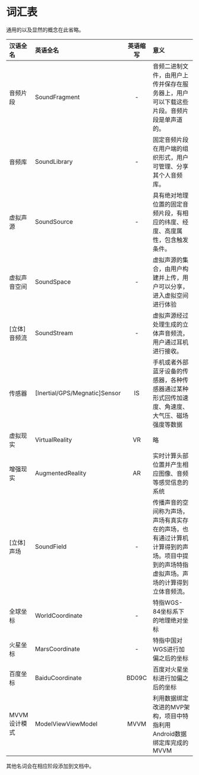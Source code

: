 # 词汇表

通用的以及显然的概念在此省略。

|汉语全名|英语全名|英语缩写|意义|
|:--|:-|:-:|:---|
|音频片段|SoundFragment|-|音频二进制文件，由用户上传并保存在服务器上，用户可以下载这些片段。音频片段是单声道的。|
|音频库|SoundLibrary|-|固定音频片段在用户端的组织形式，用户可管理、分享其个人音频库。|
|虚拟声源|SoundSource|-|具有绝对地理位置的固定音频片段，有相应的纬度、经度、高度属性，包含触发条件。|
|虚拟声音空间|SoundSpace|-|虚拟声源的集合，由用户构建并上传，用户可以分享，进入虚拟空间进行体验|
|[立体]音频流|SoundStream|-|虚拟声源经过处理生成的立体声音频流，用户通过耳机进行接收。|
|传感器|[Inertial/GPS/Megnatic]Sensor|IS|手机或者外部蓝牙设备的传感器，各种传感器通过某种形式回传加速度、角速度、大气压、磁场强度等数据|
|虚拟现实|VirtualReality|VR|略|
|增强现实|AugmentedReality|AR|实时计算头部位置并产生相应图像、音频等感觉信息的系统|
|[立体]声场|SoundField|-|传播声音的空间称为声场，声场有真实存在的声场，也有通过计算机计算得到的声场。项目中提到的声场特指虚拟声场。声场的计算得到立体音频流。|
|全球坐标|WorldCoordinate|-|特指WGS-84坐标系下的地理绝对坐标|
|火星坐标|MarsCoordinate|-|特指中国对WGS进行加偏之后的坐标|
|百度坐标|BaiduCoordinate|BD09C|百度对火星坐标进行加偏之后的坐标|
|MVVM 设计模式|ModelViewViewModel|MVVM|利用数据绑定改进的MVP架构，项目中特指利用Android数据绑定库完成的MVVM|

其他名词会在相应阶段添加到文档中。

